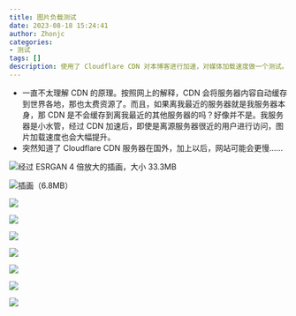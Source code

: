 ```yaml
---
title: 图片负载测试
date: 2023-08-18 15:24:41
author: Zhonjc
categories: 
- 测试
tags: []
description: 使用了 Cloudflare CDN 对本博客进行加速，对媒体加载速度做一个测试。
---
```


- 一直不太理解 CDN 的原理。按照网上的解释，CDN 会将服务器内容自动缓存到世界各地，那也太费资源了。而且，如果离我最近的服务器就是我服务器本身，那 CDN 是不会缓存到离我最近的其他服务器的吗？好像并不是。我服务器是小水管，经过 CDN 加速后，即使是离源服务器很近的用户进行访问，图片加载速度也会大幅提升。
- 突然知道了 Cloudflare CDN 服务器在国外，加上以后，网站可能会更慢......

![经过 ESRGAN 4 倍放大的插画，大小 33.3MB](/images/IMG_6746_esrgan_anime_4x.png)

![插画（6.8MB）](/images/ysz-12.jpeg)

![](/images/ysz-13.jpeg)

![](/images/ysz-14.jpeg)

![](/images/ysz-15.jpeg)

![](/images/ysz-16.jpeg)

![](/images/ysz-17.jpeg)

![](/images/97801492_p0.jpg)

![](/images/85765309_p0.jpg)
